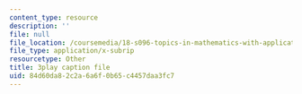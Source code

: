 ```yaml
---
content_type: resource
description: ''
file: null
file_location: /coursemedia/18-s096-topics-in-mathematics-with-applications-in-finance-fall-2013/84d60da82c2a6a6f0b65c4457daa3fc7_9YtmGy-wfE4.srt
file_type: application/x-subrip
resourcetype: Other
title: 3play caption file
uid: 84d60da8-2c2a-6a6f-0b65-c4457daa3fc7
---
```

